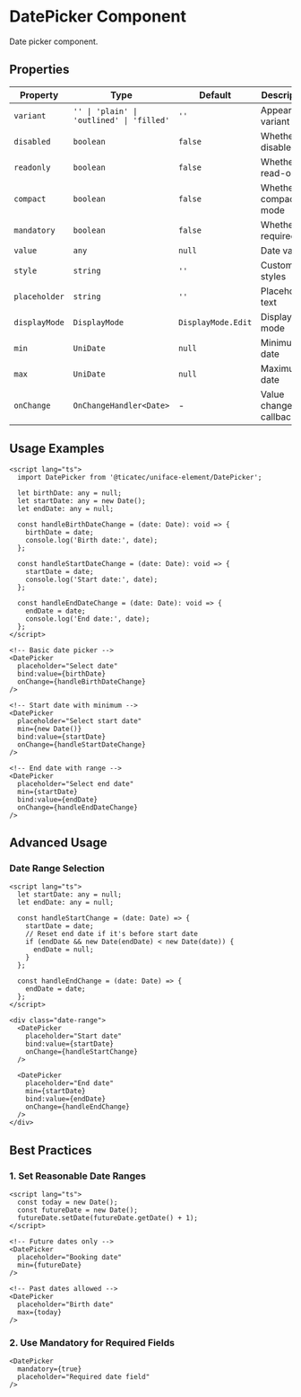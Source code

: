# DatePicker Component

Date picker component.

## Properties

| Property | Type | Default | Description |
|----------|------|---------|-------------|
| `variant` | `'' \| 'plain' \| 'outlined' \| 'filled'` | `''` | Appearance variant |
| `disabled` | `boolean` | `false` | Whether disabled |
| `readonly` | `boolean` | `false` | Whether read-only |
| `compact` | `boolean` | `false` | Whether compact mode |
| `mandatory` | `boolean` | `false` | Whether required |
| `value` | `any` | `null` | Date value |
| `style` | `string` | `''` | Custom styles |
| `placeholder` | `string` | `''` | Placeholder text |
| `displayMode` | `DisplayMode` | `DisplayMode.Edit` | Display mode |
| `min` | `UniDate` | `null` | Minimum date |
| `max` | `UniDate` | `null` | Maximum date |
| `onChange` | `OnChangeHandler<Date>` | - | Value change callback |

## Usage Examples

```svelte
<script lang="ts">
  import DatePicker from '@ticatec/uniface-element/DatePicker';
  
  let birthDate: any = null;
  let startDate: any = new Date();
  let endDate: any = null;
  
  const handleBirthDateChange = (date: Date): void => {
    birthDate = date;
    console.log('Birth date:', date);
  };
  
  const handleStartDateChange = (date: Date): void => {
    startDate = date;
    console.log('Start date:', date);
  };
  
  const handleEndDateChange = (date: Date): void => {
    endDate = date;
    console.log('End date:', date);
  };
</script>

<!-- Basic date picker -->
<DatePicker 
  placeholder="Select date"
  bind:value={birthDate}
  onChange={handleBirthDateChange}
/>

<!-- Start date with minimum -->
<DatePicker 
  placeholder="Select start date"
  min={new Date()}
  bind:value={startDate}
  onChange={handleStartDateChange}
/>

<!-- End date with range -->
<DatePicker 
  placeholder="Select end date"
  min={startDate}
  bind:value={endDate}
  onChange={handleEndDateChange}
/>
```

## Advanced Usage

### Date Range Selection
```svelte
<script lang="ts">
  let startDate: any = null;
  let endDate: any = null;
  
  const handleStartChange = (date: Date) => {
    startDate = date;
    // Reset end date if it's before start date
    if (endDate && new Date(endDate) < new Date(date)) {
      endDate = null;
    }
  };
  
  const handleEndChange = (date: Date) => {
    endDate = date;
  };
</script>

<div class="date-range">
  <DatePicker 
    placeholder="Start date"
    bind:value={startDate}
    onChange={handleStartChange}
  />
  
  <DatePicker 
    placeholder="End date"
    min={startDate}
    bind:value={endDate}
    onChange={handleEndChange}
  />
</div>
```

## Best Practices

### 1. Set Reasonable Date Ranges
```svelte
<script lang="ts">
  const today = new Date();
  const futureDate = new Date();
  futureDate.setDate(futureDate.getDate() + 1);
</script>

<!-- Future dates only -->
<DatePicker 
  placeholder="Booking date"
  min={futureDate}
/>

<!-- Past dates allowed -->
<DatePicker 
  placeholder="Birth date"
  max={today}
/>
```

### 2. Use Mandatory for Required Fields
```svelte
<DatePicker 
  mandatory={true}
  placeholder="Required date field"
/>
```